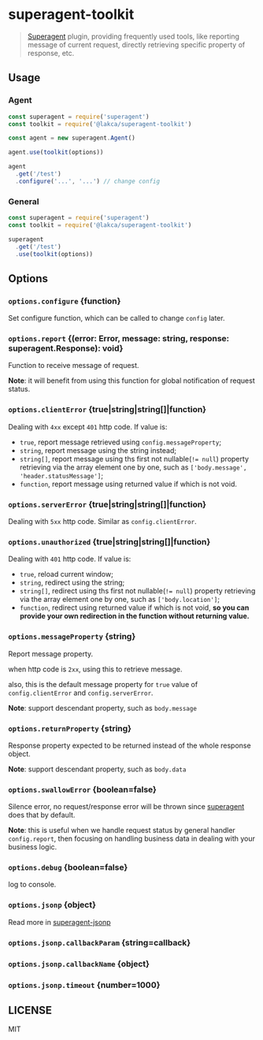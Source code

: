 # superagent-toolkit

> [Superagent][superagent] plugin, providing frequently used tools, like reporting message of current request, directly retrieving specific property of response, etc.

## Usage

### Agent
```js
const superagent = require('superagent')
const toolkit = require('@lakca/superagent-toolkit')

const agent = new superagent.Agent()

agent.use(toolkit(options))

agent
  .get('/test')
  .configure('...', '...') // change config
```

### General
```js
const superagent = require('superagent')
const toolkit = require('@lakca/superagent-toolkit')

superagent
  .get('/test')
  .use(toolkit(options))
```

## Options

### `options.configure` {function}

Set configure function, which can be called to change `config` later.

### `options.report` {(error: Error, message: string, response: superagent.Response): void}

Function to receive message of request.

**Note**: it will benefit from using this function for global notification of request status.

### `options.clientError` {true|string|string[]|function}

Dealing with `4xx` except `401` http code. If value is:

- `true`, report message retrieved using `config.messageProperty`;
- `string`, report message using the string instead;
- `string[]`, report message using ths first not nullable(`!= null`) property retrieving via the array element one by one, such as `['body.message', 'header.statusMessage']`;
- `function`, report message using returned value if which is not void.

### `options.serverError` {true|string|string[]|function}

Dealing with `5xx` http code. Similar as `config.clientError`.

### `options.unauthorized` {true|string|string[]|function}

Dealing with `401` http code. If value is:

- `true`, reload current window;
- `string`, redirect using the string;
- `string[]`, redirect using ths first not nullable(`!= null`) property retrieving via the array element one by one, such as `['body.location']`;
- `function`, redirect using returned value if which is not void, **so you can provide your own redirection in the function without returning value.**

### `options.messageProperty` {string}

Report message property.

when http code is `2xx`, using this to retrieve message.

also, this is the default message property for `true` value of `config.clientError` and `config.serverError`.

**Note**: support descendant property, such as `body.message`

### `options.returnProperty` {string}

Response property expected to be returned instead of the whole response object.

**Note**: support descendant property, such as `body.data`

### `options.swallowError` {boolean=false}

Silence error, no request/response error will be thrown since [superagent][superagent] does that by default.

**Note**: this is useful when we handle request status by general handler `config.report`, then focusing on handling business data in dealing with your business logic.

### `options.debug` {boolean=false}

log to console.

### `options.jsonp` {object}

Read more in [superagent-jsonp][jsonp]

### `options.jsonp.callbackParam` {string=callback}

### `options.jsonp.callbackName` {object}

### `options.jsonp.timeout` {number=1000}

## LICENSE

MIT

[superagent]: https://github.com/visionmedia/superagent
[jsonp]: https://github.com/lamp/superagent-jsonp
